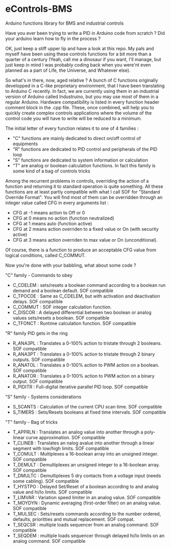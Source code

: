 # eControls-BMS
Arduino functions library for BMS and industrial controls 

Have you ever been trying to write a PID in Arduino code from scratch ? Did your arduino learn how to fly in the process ? 

OK, just keep a stiff upper lip and have a look at this repo. My pals and myself have been using these controls functions for a bit more than a quarter of a century (Yeah, call me a dinosaur if you want, I'll manage, but just keep in mind I was probably coding back when you were'nt even planned as a part of Life, the Universe, and Whatever else). 

So what's in there, now, aged relative ? 
A bunch of C functions originally developped in a C-like proprietary environment, that I have been translating to Arduino C recently. In fact, we are currently using them in an industrial version of Arduino called Industruino, but you may use most of them in a regular Arduino. Hardware compatibility is listed in every function header comment block in the .cpp file. 
These, once combined, will help you to quickly create complex controls applications where the volume of the control code you will have to write will be reduced to a minimum. 

The initial letter of every function relates it to one of 4 families : 
- "C" functions are mainly dedicated to direct on/off control of equipments
- "R" functions are dedicated to PID control and peripherals of the PID loop
- "S" functions are dedicated to system information or calculation
- "T" are analog or boolean calculation functions. In fact this family is some kind of a bag of controls tricks 

Among the recurrent problems in controls, overriding the action of a function and returning it to standard operation is quite something. All these functions are at least partly compatible with what I call SOF for "Standard Override Format".
You will find most of them can be overridden through an integer value called CFG in every arguments list : 
- CFG at -1 means action to Off or 0
- CFG at 0 means no action (function neutralized)
- CFG at 1 means auto (function active)
- CFG at 2 means action overriden to a fixed value or On (with security active)
- CFG at 3 means action overriden to max value or On (unconditional). 

Of course, there is a function to produce an acceptable CFG value from logical conditions, called C_COMMUT.

Now you're done with your babbling, what about some code ? 

"C" family - Commands to obey
- C_CDELEM : sets/resets a boolean command according to a boolean run demand and a boolean default. SOF compatible
- C_TPOCDE : Same as C_CDELEM, but with activation and deactivation delays. SOF compatible
- C_COMMUT : SOF integer calculation function.
- C_DISCOR : A delayed differential between two boolean or analog values sets/resets a boolean. SOF compatible
- C_TFONCT : Runtime calculation function. SOF compatible

"R" family  PID gets in the ring
- R_ANA3PL : Translates a 0-100% action to tristate through 2 booleans. SOF compatible
- R_ANA3PT : Translates a 0-100% action to tristate through 2 binary outputs. SOF compatible
- R_ANATOL : Translates a 0-100% action to PWM action on a boolean. SOF compatible
- R_ANATOR : Translates a 0-100% action to PWM action on a binary output. SOF compatible
- R_PIDITR : Full-digital iterative parallel PID loop. SOF compatible

"S" family - Systems considerations
- S_SCANTS : Calculation of the current CPU scan time. SOF compatible
- S_TIMERS : Sets/Resets booleans at fixed time intervals. SOF compatible

"T" family - Bag of tricks
- T_APPRLN : Translates an analog value into another through a poly-linear curve approximation. SOF compatible
- T_CLINEB : Translates an nalog avalue into another through a linear segment with low/high limits. SOF compatible
- T_COMULT : Multiplexes a 16-boolean array into an unsigned integer. SOF compatible
- T_DEMULT : Demultiplexes an unsigned integer to a 16-boolean array. SOF compatible
- T_DMULTC : Demultiplexes 5 dry contacts from a voltage input (needs some cabling). SOF compatible
- T_HYSTPO : Delayed Set/Reset of a boolean according to and analog value and hi/lo limits. SOF compatible
- T_LIMVAR : Variation speed limiter in an analog value. SOF compatible 
- T_MOYDYN : Dynamic averaging (first-order filter) on an analog value. SOF compatible
- T_MULSEC : Sets/resets commands according to the number ordered, defaults, prioritties and mutual replacement. SOF compat.
- T_SEQCSR : multiple loads sequencer from an analog command. SOF compatible
- T_SEQDEM : multiple loads sequencer through delayed hi/lo limits on an analog command. SOF compatible 
